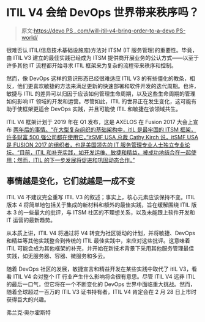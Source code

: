 # ITIL V4 会给 DevOps 世界带来秩序吗？

> 原文:[https://devo PS . com/will-itil-v4-bring-order-to-a-devo PS-world/](https://devops.com/will-itil-v4-bring-order-to-a-devops-world/)

很难否认 ITIL(信息技术基础设施库)方法对 ITSM (IT 服务管理)的重要性。毕竟，由 ITIL V3 建立的最佳实践已经成为 ITSM 提供商开展业务的公认方式——以至于许多其他 IT 流程都开始寻求 ITIL 框架来为复杂的流程带来秩序和控制。

然而，像 DevOps 这样的意识形态已经很难适应 ITIL V3 的有些僵化的教条，相反，他们更喜欢敏捷的方法来满足更新的快速部署和软件开发的迭代周期。也许，敏捷与 ITIL 的差异可以归因于应该如何管理生命周期，以及这些生命周期的管理如何影响 IT 领域的开发和运营。尽管如此，ITIL 的世界正在发生变化，这可能有助于使框架更适合 DevOps 实践，并且可能使 ITIL 和敏捷在该领域共生。

ITIL V4 框架计划于 2019 年在 Q1 发布，这是 AXELOS 在 Fusion 2017 大会上宣布 [两年后的事情。“在大型复杂组织的基础架构中，itIL 是最牢固的 ITSM 框架，许多财富 500 强公司都在使用它，”itSMF USA 总裁 Cathy Kirch 说，itSMF USA 是 FUSION 2017 的组织者，也是美国领先的 IT 服务管理专业人士独立专业论坛。“目前，ITIL 和补充实践，如开发运维、敏捷和精益，被成功地结合在一起使用；然而，ITIL 的下一步发展将促进和巩固动态合作。”](https://www.axelos.com/news/axelos-announces-update-itil-itsmf-us-fusion)

## 事情越是变化，它们就越是一成不变

ITIL V4 不建议完全重写 ITIL V3 的叙述；事实上，核心元素应该保持不变。ITIL 版本 4 将简单地包括关于集成的新材料和额外的最佳实践，旨在缓解围绕 ITIL 版本 3 的一些最大的批评，与 ITSM 社区的不理想关系，以及未能跟上软件开发和 IT 运营的最新趋势。

从本质上讲，ITIL V4 将通过将 V4 转变为社区驱动的计划，并将敏捷、DevOps 和精益等其他实践整合到传统的 ITIL 最佳实践中，来应对这些批评。这意味着 ITIL 可能会成为其他框架的补充，并开始在新技术背景下采用其他服务管理最佳实践，如无服务器、容器、微服务和多云。

随着 DevOps 社区的发展，敏捷宣言和精益开发在某些实践中取代了 itIL V3，看看 ITIL V4 会对整个 IT 行业产生什么影响将会很有意思。尽管 ITIL V4 远非 ITIL 的最后一口气，但它将在一个不断变化的 DevOps 世界中面临重大挑战。然而，随着全球超过一百万的 ITIL V3 证书持有者，ITIL V4 肯定会在 2 月 28 日上市时获得巨大的兴趣。

弗兰克·奥尔霍斯特